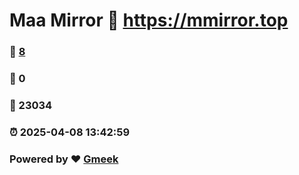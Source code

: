 # Maa Mirror :link: https://mmirror.top 
### :page_facing_up: [8](https://mmirror.top/tag.html) 
### :speech_balloon: 0 
### :hibiscus: 23034 
### :alarm_clock: 2025-04-08 13:42:59 
### Powered by :heart: [Gmeek](https://github.com/Meekdai/Gmeek)
